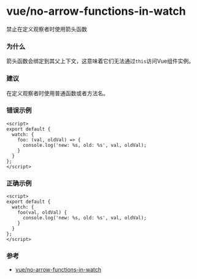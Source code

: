 # vue/no-arrow-functions-in-watch

禁止在定义观察者时使用箭头函数

### 为什么

箭头函数会绑定到其父上下文，这意味着它们无法通过`this`访问Vue组件实例。

### 建议

在定义观察者时使用普通函数或者方法名。

### 错误示例

```vue
<script>
export default {
  watch: {
    foo: (val, oldVal) => {
      console.log('new: %s, old: %s', val, oldVal);
    }
  }
};
</script>
```

### 正确示例

```vue
<script>
export default {
  watch: {
    foo(val, oldVal) {
      console.log('new: %s, old: %s', val, oldVal);
    }
  }
};
</script>
```

### 参考

- [vue/no-arrow-functions-in-watch](https://eslint.vuejs.org/rules/no-arrow-functions-in-watch.html)
